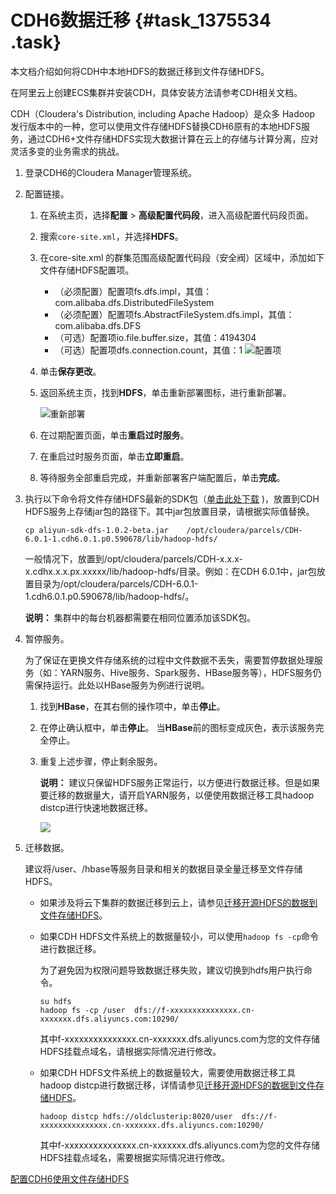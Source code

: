 # CDH6数据迁移 {#task_1375534 .task}

本文档介绍如何将CDH中本地HDFS的数据迁移到文件存储HDFS。

在阿里云上创建ECS集群并安装CDH，具体安装方法请参考CDH相关文档。

CDH（Cloudera's Distribution, including Apache Hadoop）是众多 Hadoop 发行版本中的一种，您可以使用文件存储HDFS替换CDH6原有的本地HDFS服务，通过CDH6+文件存储HDFS实现大数据计算在云上的存储与计算分离，应对灵活多变的业务需求的挑战。

1.  登录CDH6的Cloudera Manager管理系统。
2.  配置链接。 
    1.  在系统主页，选择**配置** \> **高级配置代码段**，进入高级配置代码段页面。
    2.  搜索`core-site.xml`，并选择**HDFS**。
    3.  在core-site.xml 的群集范围高级配置代码段（安全阀）区域中，添加如下文件存储HDFS配置项。 

        -   （必须配置）配置项fs.dfs.impl，其值：com.alibaba.dfs.DistributedFileSystem
        -   （必须配置）配置项fs.AbstractFileSystem.dfs.impl，其值：com.alibaba.dfs.DFS
        -   （可选）配置项io.file.buffer.size，其值：4194304
        -   （可选）配置项dfs.connection.count，其值：1
        ![配置项](http://static-aliyun-doc.oss-cn-hangzhou.aliyuncs.com/assets/img/1095682/156507443453790_zh-CN.png)

    4.  单击**保存更改**。
    5.  返回系统主页，找到**HDFS**，单击重新部署图标，进行重新部署。 

        ![重新部署](http://static-aliyun-doc.oss-cn-hangzhou.aliyuncs.com/assets/img/1095682/156507443453793_zh-CN.png)

    6.  在过期配置页面，单击**重启过时服务**。
    7.  在重启过时服务页面，单击**立即重启**。
    8.  等待服务全部重启完成，并重新部署客户端配置后，单击**完成**。
3.  执行以下命令将文件存储HDFS最新的SDK包（[单击此处下载](https://mvnrepository.com/artifact/com.aliyun.dfs/aliyun-sdk-dfs) \)，放置到CDH HDFS服务上存储jar包的路径下。其中jar包放置目录，请根据实际值替换。 

    ``` {#codeblock_c89_ljz_o8z}
    cp aliyun-sdk-dfs-1.0.2-beta.jar    /opt/cloudera/parcels/CDH-6.0.1-1.cdh6.0.1.p0.590678/lib/hadoop-hdfs/
    ```

    一般情况下，放置到/opt/cloudera/parcels/CDH-x.x.x-x.cdhx.x.x.px.xxxxx/lib/hadoop-hdfs/目录。例如：在CDH 6.0.1中，jar包放置目录为/opt/cloudera/parcels/CDH-6.0.1-1.cdh6.0.1.p0.590678/lib/hadoop-hdfs/。

    **说明：** 集群中的每台机器都需要在相同位置添加该SDK包。

4.  暂停服务。 

    为了保证在更换文件存储系统的过程中文件数据不丢失，需要暂停数据处理服务（如：YARN服务、Hive服务、Spark服务、HBase服务等），HDFS服务仍需保持运行。此处以HBase服务为例进行说明。

    1.  找到**HBase**，在其右侧的操作项中，单击**停止**。
    2.  在停止确认框中，单击**停止**。 当**HBase**前的图标变成灰色，表示该服务完全停止。
    3.  重复上述步骤，停止剩余服务。 

        **说明：** 建议只保留HDFS服务正常运行，以方便进行数据迁移。但是如果要迁移的数据量大，请开启YARN服务，以便使用数据迁移工具hadoop distcp进行快速地数据迁移。

        ![](http://static-aliyun-doc.oss-cn-hangzhou.aliyuncs.com/assets/img/1095682/156507443553849_zh-CN.png)

5.  迁移数据。 

    建议将/user、/hbase等服务目录和相关的数据目录全量迁移至文件存储HDFS。

    -   如果涉及将云下集群的数据迁移到云上，请参见[迁移开源HDFS的数据到文件存储HDFS](cn.zh-CN/最佳实践/迁移开源HDFS的数据到文件存储HDFS.md#)。
    -   如果CDH HDFS文件系统上的数据量较小，可以使用`hadoop fs -cp`命令进行数据迁移。

        为了避免因为权限问题导致数据迁移失败，建议切换到hdfs用户执行命令。

        ``` {#codeblock_l62_zi3_jso}
        su hdfs
        hadoop fs -cp /user  dfs://f-xxxxxxxxxxxxxxx.cn-xxxxxxx.dfs.aliyuncs.com:10290/
        ```

        其中f-xxxxxxxxxxxxxxx.cn-xxxxxxx.dfs.aliyuncs.com为您的文件存储HDFS挂载点域名，请根据实际情况进行修改。

    -   如果CDH HDFS文件系统上的数据量较大，需要使用数据迁移工具hadoop distcp进行数据迁移，详情请参见[迁移开源HDFS的数据到文件存储HDFS](cn.zh-CN/最佳实践/迁移开源HDFS的数据到文件存储HDFS.md#)。

        ``` {#codeblock_2ut_qm6_9ea}
        hadoop distcp hdfs://oldclusterip:8020/user  dfs://f-xxxxxxxxxxxxxxx.cn-xxxxxxx.dfs.aliyuncs.com:10290/
        ```

        其中f-xxxxxxxxxxxxxxx.cn-xxxxxxx.dfs.aliyuncs.com为您的文件存储HDFS挂载点域名，需要根据实际情况进行修改。


[配置CDH6使用文件存储HDFS](cn.zh-CN/最佳实践/在文件存储HDFS上使用CDH6/配置CDH6使用文件存储HDFS.md#)

